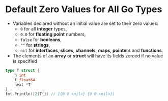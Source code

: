 # Default Zero Values for All Go Types

* Variables declared without an initial value are set to their zero values:
  - `0` for all **integer** types,
  - `0.0` for **floating point** numbers,
  - `false` for **booleans**,
  - `""` for **strings**,
  - `nil` for **interfaces**, **slices**, **channels**, **maps**, **pointers** and **functions**
* The elements of an **array** or **struct** will have its fields zeroed if no value is specified

```go
type T struct {
    n int
    f float64
    next *T
}
fmt.Println([2]T{}) // [{0 0 <nil>} {0 0 <nil>}]
```
